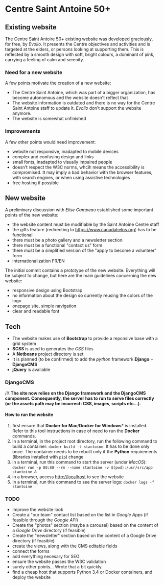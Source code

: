 # Centre Saint Antoine 50+

## Existing website
The Centre Saint Antoire 50+ existing website was developed graciously, for free, by *Evolio*. It presents 
the Centre objectives and activities and is targeted at the elders, or persons looking at supporting
them. This is reflected by a smooth design with soft, bright colours, a dominant of pink, carrying a feeling 
of calm and serenity.

### Need for a new website
A few points motivate the creation of a new website:
- The Centre Saint Antoine, which was part of a bigger organization, has become autonomous and the website
doesn't reflect that
- The website information is outdated and there is no way for the Centre Saint Antoine staff to update it.
*Evolio* don't support the website anymore.
- The website is somewhat unfinished

### Improvements
A few other points would need improvement: 
- website not responsive, inadapted to mobile devices
- complex and confusing design and links
- small fonts, inadapted to visually impaired people
- doesn't respect the W3C norms, whcih means the accessibility is compromised. It may imply a bad behavior
with the browser features, with search engines, or when using assistive technologies
- free hosting if possible

## New website
A preliminary discussion with *Elise Campeau* established some important points of the new website:
- the website content must be modifiable by the Saint Antoine Centre staff
- the gifts feature (redirecting to https://www.canadahelps.org) has to be functional
- there must be a photo gallery and a newsletter section
- there must be a functional "contact us" form
- there must be a simplified version of the "apply to become a volunteer" form
- internationalization FR/EN

The initial commit contains a prototype of the new website. Everything will be subject to change, but here
are the main guidelines concerning the new website:
- responsive design using Bootstrap
- no information about the design so currently reusing the colors of the logo
- onepage site, simple navigation
- clear and readable font

## Tech
- The website makes use of **Bootstrap** to provide a reponsive base with a grid system
- **SCSS** is used to generates the *CSS* files
- A **Netbeans** project directory is set
- It is planned (to be confirmed) to add the *python* framework **Django** + **DjangoCMS**
- **jQuery** is available

### DjangoCMS

/!\ **The site now relies on the Django framework and the DjangoCMS component. Consequently, the server has to run to serve files correctly (or the assets path may be incorrect: CSS, images, scripts etc...).**

#### How to run the website

1. first ensure that **Docker for Mac**/**Docker for Windows*** is installed. Refer to this tool instructions in case of need to run the **Docker** commands.
2. in a terminal, in the project root directory, run the following command to build a container: `docker build -t stantoine`. It has to be done only once. The container needs to be rebuilt only if the **Python** requirements (libraries installed with `pip`) change 
3. in a terminal, run this command to start the server (under *MacOS*): `docker run -p 80:80 --rm --name stantoine -v $(pwd):/usr/src/app stantoine &`
4. in a browser, access [http://localhost](http://localhost) to see the website
5. In a terminal, run this command to see the server logs: `docker logs -f stantoine`

### TODO
- Improve the website look
- Create a "our team" contact list based on the list in *Google Apps* (if feasible through the *Google API*)
- Create the "photos" section (maybe a carousel) based on the content of a *Google Drive* directory (if feasible)
- Create the "newsletter" section based on the content of a Google Drive directory (if feasible)
- create the views, along with the CMS editable fields
- connect the forms
- add everything necesary for SEO
- ensure the website passes the W3C validation
- surely other points... Wrote that a bit quickly.
- find a cheap host that supports Python 3.4 or Docker containers, and deploy the website